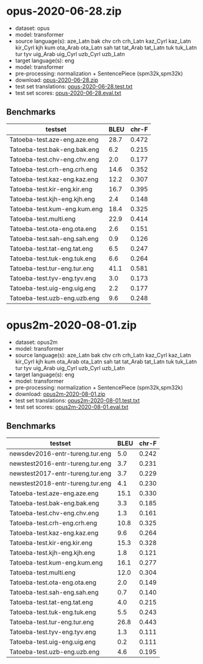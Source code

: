 # opus-2020-06-28.zip

* dataset: opus
* model: transformer
* source language(s): aze_Latn bak chv crh crh_Latn kaz_Cyrl kaz_Latn kir_Cyrl kjh kum ota_Arab ota_Latn sah tat tat_Arab tat_Latn tuk tuk_Latn tur tyv uig_Arab uig_Cyrl uzb_Cyrl uzb_Latn
* target language(s): eng
* model: transformer
* pre-processing: normalization + SentencePiece (spm32k,spm32k)
* download: [opus-2020-06-28.zip](https://object.pouta.csc.fi/Tatoeba-MT-models/trk-eng/opus-2020-06-28.zip)
* test set translations: [opus-2020-06-28.test.txt](https://object.pouta.csc.fi/Tatoeba-MT-models/trk-eng/opus-2020-06-28.test.txt)
* test set scores: [opus-2020-06-28.eval.txt](https://object.pouta.csc.fi/Tatoeba-MT-models/trk-eng/opus-2020-06-28.eval.txt)

## Benchmarks

| testset               | BLEU  | chr-F |
|-----------------------|-------|-------|
| Tatoeba-test.aze-eng.aze.eng 	| 28.7 	| 0.472 |
| Tatoeba-test.bak-eng.bak.eng 	| 6.2 	| 0.215 |
| Tatoeba-test.chv-eng.chv.eng 	| 2.0 	| 0.177 |
| Tatoeba-test.crh-eng.crh.eng 	| 14.6 	| 0.352 |
| Tatoeba-test.kaz-eng.kaz.eng 	| 12.2 	| 0.307 |
| Tatoeba-test.kir-eng.kir.eng 	| 16.7 	| 0.395 |
| Tatoeba-test.kjh-eng.kjh.eng 	| 2.4 	| 0.148 |
| Tatoeba-test.kum-eng.kum.eng 	| 18.4 	| 0.325 |
| Tatoeba-test.multi.eng 	| 22.9 	| 0.414 |
| Tatoeba-test.ota-eng.ota.eng 	| 2.6 	| 0.151 |
| Tatoeba-test.sah-eng.sah.eng 	| 0.9 	| 0.126 |
| Tatoeba-test.tat-eng.tat.eng 	| 6.5 	| 0.247 |
| Tatoeba-test.tuk-eng.tuk.eng 	| 6.6 	| 0.264 |
| Tatoeba-test.tur-eng.tur.eng 	| 41.1 	| 0.581 |
| Tatoeba-test.tyv-eng.tyv.eng 	| 3.0 	| 0.173 |
| Tatoeba-test.uig-eng.uig.eng 	| 2.2 	| 0.177 |
| Tatoeba-test.uzb-eng.uzb.eng 	| 9.6 	| 0.248 |

# opus2m-2020-08-01.zip

* dataset: opus2m
* model: transformer
* source language(s): aze_Latn bak chv crh crh_Latn kaz_Cyrl kaz_Latn kir_Cyrl kjh kum ota_Arab ota_Latn sah tat tat_Arab tat_Latn tuk tuk_Latn tur tyv uig_Arab uig_Cyrl uzb_Cyrl uzb_Latn
* target language(s): eng
* model: transformer
* pre-processing: normalization + SentencePiece (spm32k,spm32k)
* download: [opus2m-2020-08-01.zip](https://object.pouta.csc.fi/Tatoeba-MT-models/trk-eng/opus2m-2020-08-01.zip)
* test set translations: [opus2m-2020-08-01.test.txt](https://object.pouta.csc.fi/Tatoeba-MT-models/trk-eng/opus2m-2020-08-01.test.txt)
* test set scores: [opus2m-2020-08-01.eval.txt](https://object.pouta.csc.fi/Tatoeba-MT-models/trk-eng/opus2m-2020-08-01.eval.txt)

## Benchmarks

| testset               | BLEU  | chr-F |
|-----------------------|-------|-------|
| newsdev2016-entr-tureng.tur.eng 	| 5.0 	| 0.242 |
| newstest2016-entr-tureng.tur.eng 	| 3.7 	| 0.231 |
| newstest2017-entr-tureng.tur.eng 	| 3.7 	| 0.229 |
| newstest2018-entr-tureng.tur.eng 	| 4.1 	| 0.230 |
| Tatoeba-test.aze-eng.aze.eng 	| 15.1 	| 0.330 |
| Tatoeba-test.bak-eng.bak.eng 	| 3.3 	| 0.185 |
| Tatoeba-test.chv-eng.chv.eng 	| 1.3 	| 0.161 |
| Tatoeba-test.crh-eng.crh.eng 	| 10.8 	| 0.325 |
| Tatoeba-test.kaz-eng.kaz.eng 	| 9.6 	| 0.264 |
| Tatoeba-test.kir-eng.kir.eng 	| 15.3 	| 0.328 |
| Tatoeba-test.kjh-eng.kjh.eng 	| 1.8 	| 0.121 |
| Tatoeba-test.kum-eng.kum.eng 	| 16.1 	| 0.277 |
| Tatoeba-test.multi.eng 	| 12.0 	| 0.304 |
| Tatoeba-test.ota-eng.ota.eng 	| 2.0 	| 0.149 |
| Tatoeba-test.sah-eng.sah.eng 	| 0.7 	| 0.140 |
| Tatoeba-test.tat-eng.tat.eng 	| 4.0 	| 0.215 |
| Tatoeba-test.tuk-eng.tuk.eng 	| 5.5 	| 0.243 |
| Tatoeba-test.tur-eng.tur.eng 	| 26.8 	| 0.443 |
| Tatoeba-test.tyv-eng.tyv.eng 	| 1.3 	| 0.111 |
| Tatoeba-test.uig-eng.uig.eng 	| 0.2 	| 0.111 |
| Tatoeba-test.uzb-eng.uzb.eng 	| 4.6 	| 0.195 |

